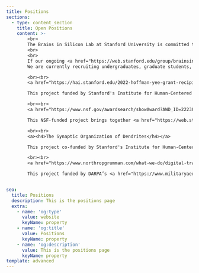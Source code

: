```yaml
---
title: Positions
sections:
  - type: content_section
    title: Open Positions
    content: >-
        <br>
        The Brains in Silicon Lab at Stanford University is committed to making neuromorphic computing a more open and inclusive field and welcomes individuals with unique academic training and diverse cultural identity.
        <br>
        <br>
        If our ongoing <a href="https://web.stanford.edu/group/brainsinsilicon/projects">projects</a> and recent <a href="https://web.stanford.edu/group/brainsinsilicon/publications">publications</a> interest you, email a resumé and brief introduction to <a href="mailto:boahen@stanford.edu">Dr. Kwabena Boahen</a>, as well as <a href="https://web.stanford.edu/group/brainsinsilicon/people">current lab members</a> you identify with.
        We are currently recruiting undergraduates, graduate students, and postdocs for the following recently-funded projects:

        <br><br>
        <a href="https://hai.stanford.edu/2022-hoffman-yee-grant-recipients#dendritic"><h4>Dendritic Computation for Knowledge Systems</h4></a>

        This project funded by Stanford's Institute for Human-Centered AI (HAI) brings together <a href="https://web.stanford.edu/~swl1/">Dr. Scott Linderman</a>'s group (Stanford Statistics), <a href="https://nano.stanford.edu">Dr. Philip Wong</a>'s group (Stanford EE), and <a href="https://cs.stanford.edu/people/matei/">Dr. Matei Zaharia</a>'s group (Stanford CS). This multidisciplinary collaboration aims to develop dendrite-like nanodevices, fabrication techniques to integrate them in 3-D, and a circuit-switched routing fabric to interconnect them.

        <br><br>
        <a href="https://www.nsf.gov/awardsearch/showAward?AWD_ID=2223827"><h4>Dendritic Processing of Spike Sequences in Biological and Artificial Brains</h4></a>

        This NSF-funded project brings together <a href="https://web.stanford.edu/~swl1/">Dr. Scott Linderman</a>'s group (Stanford Statistics), <a href="https://rsg.stanford.edu">Dr. Subhashish Mitra</a>'s group (Stanford EE), <a href="http://www.steinmetzlab.net">Dr. Nick Steinmetz</a>'s group (Univ. of Washington, Dept. of Biological Structure), <a href="https://nano.stanford.edu">Dr. Philip Wong</a>'s group (Stanford EE), and <a href="https://research.ninds.nih.gov/zaghloul-lab">Dr. Kareem Zaghloul</a>'s group (NIH NINDS), and our group. This multidisciplinary collaboration aims to uncover how an ensemble of neurons learns to encode and a stretch of dendrite learns to decode information in a sequence of spikes and to implement those learning rules in a 3-D chip.

        <br><br>
        <a><h4>The Synaptic Organization of Dendrites</h4></a>

        This project co-funded by Stanford's Institute for Human-Centered AI (HAI) and Wu Tsai Neurosciences Institute brings together <a href="https://toliaslab.org">Dr. Andreas Tolias</a>'s group (Stanford Ophthalmology) and our group. This multidisciplinary collaboration aims to discover anatomical signatures of spike-sequence coding in dendrites by mining the <a href="https://www.microns-explorer.org/cortical-mm3">MICrONS</a> consortium's nanoscale 3-D reconstruction of over 100,000 neurons and 500 million synaptic connections.

        <br><br>
        <a href="https://www.northropgrumman.com/what-we-do/digital-transformation/neuromorphic-cameras-provide-a-vision-of-the-future/"><h4>Sparse Event Neuromorphic Technology for Infrared Visuals</h4></a>

        This project funded by DARPA’s <a href="https://www.militaryaerospace.com/sensors/article/14184786/electrooptical-sensors-machine-learning">FENCE</a> program is led by Northrop Grumman and includes <a href="http://andreoulab.net/">Dr. Andreas Andreou</a>’s group (JHU), <a href="https://isn.ucsd.edu/index.php">Dr. Gert Cauwenbergh</a>’s group (UCSD), and our group as university partners. This consortium is developing a smart camera by stacking detector, pixel, and processor in 3D. These elements are interconnected with through-silicon-vias (TSV) and face-to-face-bonded Cu-Cu pads. Our group is designing a bit-serial network-on-a-chip (NoC) to route configuration data to the processors and a bit-parallel NoC to route processed events to the periphery. This work builds on our <a href="https:/web.stanford.edu/group/brainsinsilicon/documents/serial-h-tree.pdf">bit-serial NoC</a>, <a href="https://web.stanford.edu/group/brainsinsilicon/documents/MerollaEtAlRouterFinal.pdf">bit-parallel interchip network</a>, and <a href="https://web.stanford.edu/group/brainsinsilicon/documents/06_ZaghloulBoahenJNE06.pdf">silicon retina</a>, and spans analog circuit design, asynchronous logic design, hardware-software co-design, embedded systems, and event-based vision algorithms.


seo:
  title: Positions
  description: This is the positions page
  extra:
    - name: 'og:type'
      value: website
      keyName: property
    - name: 'og:title'
      value: Positions
      keyName: property
    - name: 'og:description'
      value: This is the positions page
      keyName: property
template: advanced
---
```


<!-- The Brains in Silicon Lab at Stanford University is looking to recruit a postdoc with expertise in event-based vision. Of particular interest are candidates with experience in systems, algorithms, applications, hardware-software co-design, or behavioral modeling aspects of event-based vision. You need not necessarily be a chip person; you will work closely with team members at Stanford and elsewhere performing that role.


Brains in Silicon is committed to making neuromorphic computing a more open and inclusive field, so we strongly encourage applications from individuals with non-traditional backgrounds or from underrepresented groups. -->
